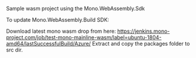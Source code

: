 Sample wasm project using the Mono.WebAssembly.Sdk

To update Mono.WebAssembly.Build SDK:

Download latest mono wasm drop from here: https://jenkins.mono-project.com/job/test-mono-mainline-wasm/label=ubuntu-1804-amd64/lastSuccessfulBuild/Azure/
Extract and copy the packages folder to src dir.